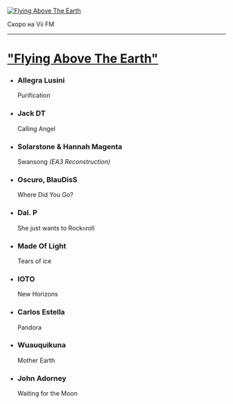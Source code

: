 [![Flying Above The Earth](https://viifm.art/data/image/35345436465.jpg)][1]

Скоро на Vii FM

---

# ["Flying Above The Earth"][1]

- ### Allegra Lusini
  Purification

- ### Jack DT
  Calling Angel

- ### Solarstone & Hannah Magenta
  Swansong _(EA3 Reconstruction)_

- ### Oscuro, BlauDisS
  Where Did You Go?

- ### Dal. P
  She just wants to Rock`n`roll

- ### Made Of Light
  Tears of ice

- ### IOTO
  New Horizons

- ### Carlos Estella
  Pandora

- ### Wuauquikuna
  Mother Earth

- ### John Adorney
  Waiting for the Moon
  

[1]: https://t.me/viifm_lux
